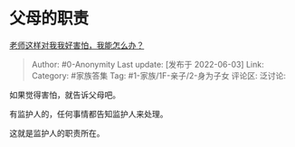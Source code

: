# 父母的职责
[老师这样对我我好害怕，我能怎么办？](https://www.zhihu.com/question/535147627/answer/2513614116)

> Author: #0-Anonymity
> Last update: [发布于 2022-06-03]
> Link:
> Category: #家族答集
> Tag: #1-家族/1F-亲子/2-身为子女
> 评论区:
> 泛讨论:

如果觉得害怕，就告诉父母吧。

有监护人的，任何事情都告知监护人来处理。

这就是监护人的职责所在。
